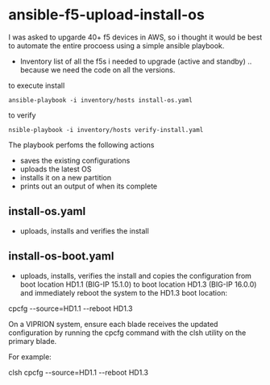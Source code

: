 # ansible-f5-upload-install-os

I was asked to upgarde 40+ f5 devices in AWS, so i thought it would be best to automate the entire procoess using a simple ansible playbook. 

* Inventory list of all the f5s i needed to upgrade (active and standby) .. because we need the code on all the versions.

to execute install
```
ansible-playbook -i inventory/hosts install-os.yaml
```

to verify
```
nsible-playbook -i inventory/hosts verify-install.yaml
```

The playbook perfoms the following actions
* saves the existing configurations
* uploads the latest OS
* installs it on a new partition
* prints out an output of when its complete

## install-os.yaml
* uploads, installs and verifies the install

## install-os-boot.yaml
* uploads, installs, verifies the install and copies the configuration from boot location HD1.1 (BIG-IP 15.1.0) to boot location HD1.3 (BIG-IP 16.0.0) and immediately reboot the system to the HD1.3 boot location:

cpcfg --source=HD1.1 --reboot HD1.3

On a VIPRION system, ensure each blade receives the updated configuration by running the cpcfg command with the clsh utility on the primary blade.

For example:

clsh cpcfg --source=HD1.1 --reboot HD1.3
